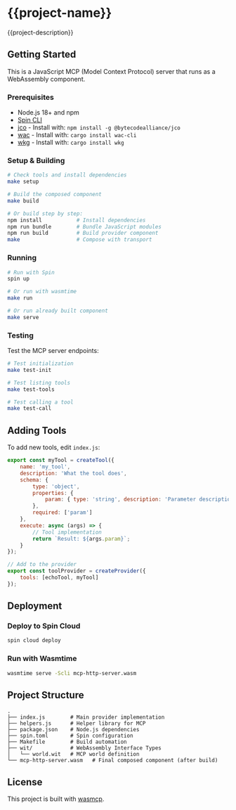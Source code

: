 # {{project-name}}

{{project-description}}

## Getting Started

This is a JavaScript MCP (Model Context Protocol) server that runs as a WebAssembly component.

### Prerequisites

- Node.js 18+ and npm
- [Spin CLI](https://developer.fermyon.com/spin/install)
- [jco](https://github.com/bytecodealliance/jco) - Install with: `npm install -g @bytecodealliance/jco`
- [wac](https://github.com/bytecodealliance/wac) - Install with: `cargo install wac-cli`
- [wkg](https://github.com/bytecodealliance/wkg-cli) - Install with: `cargo install wkg`

### Setup & Building

```bash
# Check tools and install dependencies
make setup

# Build the composed component
make build

# Or build step by step:
npm install           # Install dependencies
npm run bundle        # Bundle JavaScript modules
npm run build         # Build provider component
make                  # Compose with transport
```

### Running

```bash
# Run with Spin
spin up

# Or run with wasmtime
make run

# Or run already built component
make serve
```

### Testing

Test the MCP server endpoints:

```bash
# Test initialization
make test-init

# Test listing tools
make test-tools

# Test calling a tool
make test-call
```

## Adding Tools

To add new tools, edit `index.js`:

```javascript
export const myTool = createTool({
    name: 'my_tool',
    description: 'What the tool does',
    schema: {
        type: 'object',
        properties: {
            param: { type: 'string', description: 'Parameter description' }
        },
        required: ['param']
    },
    execute: async (args) => {
        // Tool implementation
        return `Result: ${args.param}`;
    }
});

// Add to the provider
export const toolProvider = createProvider({
    tools: [echoTool, myTool]
});
```

## Deployment

### Deploy to Spin Cloud

```bash
spin cloud deploy
```

### Run with Wasmtime

```bash
wasmtime serve -Scli mcp-http-server.wasm
```

## Project Structure

```
.
├── index.js        # Main provider implementation
├── helpers.js      # Helper library for MCP
├── package.json    # Node.js dependencies
├── spin.toml       # Spin configuration
├── Makefile        # Build automation
├── wit/            # WebAssembly Interface Types
│   └── world.wit   # MCP world definition
└── mcp-http-server.wasm   # Final composed component (after build)
```

## License

This project is built with [wasmcp](https://github.com/fastertools/wasmcp).